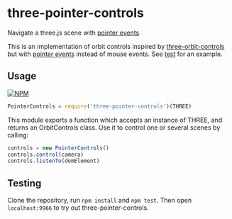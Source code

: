 # three-pointer-controls

Navigate a three.js scene with [pointer events](http://www.w3.org/TR/pointerevents)

This is an implementation of orbit controls inspired by
[three-orbit-controls](https://www.npmjs.com/package/three-orbit-controls)
but with [pointer events](http://www.w3.org/TR/pointerevents) instead of
mouse events. See [test](#testing) for an example.

## Usage

[![NPM](https://nodei.co/npm/three-pointer-controls.png)](https://nodei.co/npm/three-pointer-controls/)

```js
PointerControls = require('three-pointer-controls')(THREE)
```

This module exports a function which accepts an instance of THREE, and returns
an OrbitControls class. Use it to control one or several scenes by calling:

```js
controls = new PointerControls()
controls.control(camera)
controls.listenTo(domElement)
```

## Testing

Clone the repository, run `npm install` and `npm test`. Then open
`localhost:9966` to try out three-pointer-controls.

